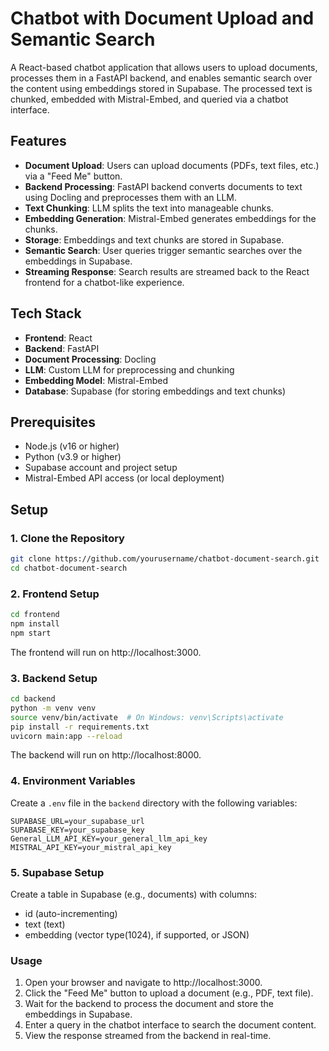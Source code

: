 # Chatbot with Document Upload and Semantic Search

A React-based chatbot application that allows users to upload documents, processes them in a FastAPI backend, and enables semantic search over the content using embeddings stored in Supabase. The processed text is chunked, embedded with Mistral-Embed, and queried via a chatbot interface.

## Features
- **Document Upload**: Users can upload documents (PDFs, text files, etc.) via a "Feed Me" button.
- **Backend Processing**: FastAPI backend converts documents to text using Docling and preprocesses them with an LLM.
- **Text Chunking**: LLM splits the text into manageable chunks.
- **Embedding Generation**: Mistral-Embed generates embeddings for the chunks.
- **Storage**: Embeddings and text chunks are stored in Supabase.
- **Semantic Search**: User queries trigger semantic searches over the embeddings in Supabase.
- **Streaming Response**: Search results are streamed back to the React frontend for a chatbot-like experience.

## Tech Stack
- **Frontend**: React
- **Backend**: FastAPI
- **Document Processing**: Docling
- **LLM**: Custom LLM for preprocessing and chunking
- **Embedding Model**: Mistral-Embed
- **Database**: Supabase (for storing embeddings and text chunks)

## Prerequisites
- Node.js (v16 or higher)
- Python (v3.9 or higher)
- Supabase account and project setup
- Mistral-Embed API access (or local deployment)

## Setup

### 1. Clone the Repository
```bash
git clone https://github.com/yourusername/chatbot-document-search.git
cd chatbot-document-search
```
### 2. Frontend Setup
```bash
cd frontend
npm install
npm start
```
The frontend will run on http://localhost:3000.

### 3. Backend Setup
```bash
cd backend
python -m venv venv
source venv/bin/activate  # On Windows: venv\Scripts\activate
pip install -r requirements.txt
uvicorn main:app --reload
```
The backend will run on http://localhost:8000.

### 4. Environment Variables
Create a `.env` file in the `backend` directory with the following variables:
```env
SUPABASE_URL=your_supabase_url
SUPABASE_KEY=your_supabase_key
General_LLM_API_KEY=your_general_llm_api_key
MISTRAL_API_KEY=your_mistral_api_key
```
### 5. Supabase Setup
Create a table in Supabase (e.g., documents) with columns:
- id (auto-incrementing)
- text (text)
- embedding (vector type(1024), if supported, or JSON)

### Usage
1. Open your browser and navigate to http://localhost:3000.
2. Click the "Feed Me" button to upload a document (e.g., PDF, text file).
3. Wait for the backend to process the document and store the embeddings in Supabase.
4. Enter a query in the chatbot interface to search the document content.
5. View the response streamed from the backend in real-time.
